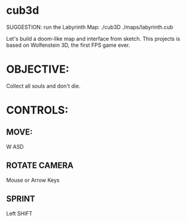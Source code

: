 # cub3d

SUGGESTION: run the Labyrinth Map:
./cub3D ./maps/labyrinth.cub 

Let's build a doom-like map and interface from sketch.
This projects is based on Wolfenstein 3D, the first FPS game ever.

# OBJECTIVE:

Collect all souls and don't die.

# CONTROLS:

## MOVE:

 W
ASD

## ROTATE CAMERA

Mouse or Arrow Keys

## SPRINT

Left SHIFT